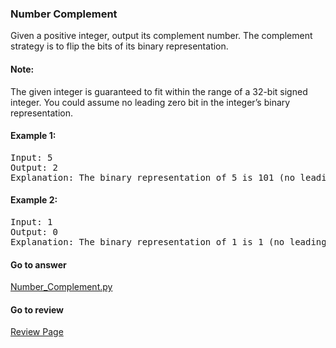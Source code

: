 ### Number Complement

Given a positive integer, output its complement number. The complement strategy is to flip the bits of its binary representation.

#### Note:

The given integer is guaranteed to fit within the range of a 32-bit signed integer.
You could assume no leading zero bit in the integer’s binary representation.

#### Example 1:
<pre>
Input: 5
Output: 2
Explanation: The binary representation of 5 is 101 (no leading zero bits), and its complement is 010. So you need to output 2.
</pre>

#### Example 2:
<pre>
Input: 1
Output: 0
Explanation: The binary representation of 1 is 1 (no leading zero bits), and its complement is 0. So you need to output 0.
</pre>

####  Go to answer

[Number_Complement.py](https://github.com/Kelv1nYu/LeetCode_Practices/blob/master/Code/Number_Complement.py)

#### Go to review

[Review Page](https://github.com/Kelv1nYu/LeetCode_Practices/blob/master/ReviewPage.md)